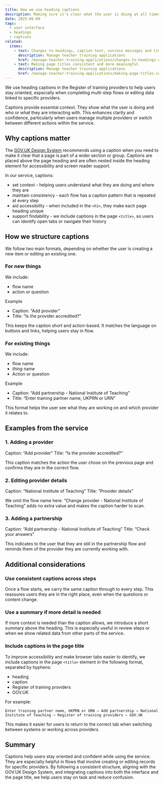 ```yaml
---
title: How we use heading captions
description: Making sure it’s clear what the user is doing at all times
date: 2025-06-09
tags:
  - user interface
  - headings
  - captions
related:
  items:
    - text: Changes to headings, caption text, success messages and timeline event titles
      description: Manage teacher training applications
      href: /manage-teacher-training-applications/changes-to-headings-caption-text-success-messages-and-timeline-event-titles/
    - text: Making page titles consistent and more meaningful
      description: Manage teacher training applications
      href: /manage-teacher-training-applications/making-page-titles-consistent-and-more-meaningful/
---
```


We use heading captions in the Register of training providers to help users stay oriented, especially when completing multi-step flows or editing data linked to specific providers.

Captions provide essential context. They show what the user is doing and who or what they are interacting with. This enhances clarity and confidence, particularly when users manage multiple providers or switch between different actions within the service.

## Why captions matter

The [GOV.UK Design System](https://design-system.service.gov.uk/styles/headings/#headings-with-captions) recommends using a caption when you need to make it clear that a page is part of a wider section or group. Captions are placed above the page heading and are often nested inside the heading element for accessibility and screen reader support.

In our service, captions:

- set context - helping users understand what they are doing and where they are
- maintain consistency - each flow has a caption pattern that is repeated at every step
- aid accessibility - when included in the `<h1>`, they make each page heading unique
- support findability - we include captions in the page `<title>`, so users can identify open tabs or navigate their history

## How we structure captions

We follow two main formats, depending on whether the user is creating a new item or editing an existing one.

### For new things

We include:

- flow name
- action or question

Example

- Caption: “Add provider”
- Title: “Is the provider accredited?”

This keeps the caption short and action-based. It matches the language on buttons and links, helping users stay in flow.

### For existing things

We include:

- flow name
- _thing_ name
- Action or question

Example

- Caption: “Add partnership - National Institute of Teaching”
- Title: “Enter training partner name, UKPRN or URN”

This format helps the user see what they are working on and which provider it relates to.

## Examples from the service

### 1. Adding a provider

Caption: “Add provider”
Title: “Is the provider accredited?”

This caption matches the action the user chose on the previous page and confirms they are in the correct flow.

### 2. Editing provider details

Caption: “National Institute of Teaching”
Title: “Provider details”

We omit the flow name here. “Change provider - National Institute of Teaching” adds no extra value and makes the caption harder to scan.

### 3. Adding a partnership

Caption: “Add partnership - National Institute of Teaching”
Title: “Check your answers”

This indicates to the user that they are still in the partnership flow and reminds them of the provider they are currently working with.

## Additional considerations

### Use consistent captions across steps

Once a flow starts, we carry the same caption through to every step. This reassures users they are in the right place, even when the questions or content change.

### Use a summary if more detail is needed

If more context is needed than the caption allows, we introduce a short summary above the heading. This is especially useful in review steps or when we show related data from other parts of the service.

### Include captions in the page title

To improve accessibility and make browser tabs easier to identify, we include captions in the page `<title>` element in the following format, separated by hyphens:

- heading
- caption
- Register of training providers
- GOV.UK

For example:

`Enter training partner name, UKPRN or URN – Add partnership – National Institute of Teaching – Register of training providers – GOV.UK`

This makes it easier for users to return to the correct tab when switching between systems or working across providers.

## Summary

Captions help users stay oriented and confident while using the service. They are especially helpful in flows that involve creating or editing records for specific providers. By following a consistent structure, aligning with the GOV.UK Design System, and integrating captions into both the interface and the page title, we help users stay on task and reduce confusion.
